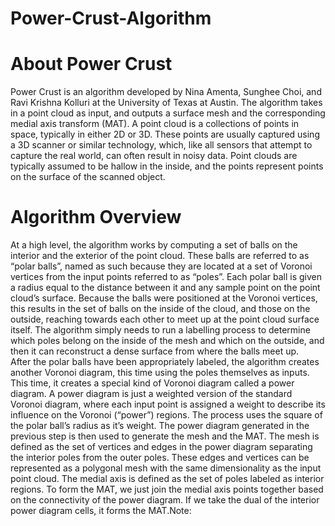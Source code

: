 # Power-Crust-Algorithm

# About Power Crust
Power Crust is an algorithm developed by Nina Amenta, Sunghee Choi, and Ravi Krishna Kolluri at the University of Texas at Austin.
The algorithm takes in a point cloud as input, and outputs a surface mesh and the corresponding medial axis transform (MAT). A point
cloud is a collections of points in space, typically in either 2D or 3D. These points are usually captured using a 3D scanner or similar
technology, which, like all sensors that attempt to capture the real world, can often result in noisy data. Point clouds are typically
assumed to be hallow in the inside, and the points represent points on the surface of the scanned object.<br>
# Algorithm Overview
At a high level, the algorithm works by computing a set of balls on the interior and the exterior of the point cloud. These balls are
referred to as “polar balls”, named as such because they are located at a set of Voronoi vertices from the input points referred to as
“poles”. Each polar ball is given a radius equal to the distance between it and any sample point on the point cloud’s surface. Because
the balls were positioned at the Voronoi vertices, this results in the set of balls on the inside of the cloud, and those on the outside,
reaching towards each other to meet up at the point cloud surface itself. The algorithm simply needs to run a labelling process to
determine which poles belong on the inside of the mesh and which on the outside, and then it can reconstruct a dense surface from
where the balls meet up.<br>
After the polar balls have been appropriately labeled, the algorithm creates another Voronoi diagram, this time using the poles
themselves as inputs. This time, it creates a special kind of Voronoi diagram called a power diagram. A power diagram is just a
weighted version of the standard Voronoi diagram, where each input point is assigned a weight to describe its influence on the Voronoi
(“power”) regions. The process uses the square of the polar ball’s radius as it’s weight.
The power diagram generated in the previous step is then used to generate the mesh and the MAT. The mesh is defined as the set of
vertices and edges in the power diagram separating the interior poles from the outer poles. These edges and vertices can be represented
as a polygonal mesh with the same dimensionality as the input point cloud. The medial axis is defined as the set of poles labeled as
interior regions. To form the MAT, we just join the medial axis points together based on the connectivity of the power diagram. If we
take the dual of the interior power diagram cells, it forms the MAT.Note:
